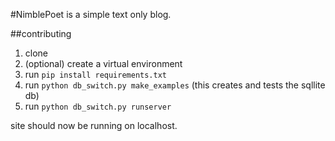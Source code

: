#NimblePoet is a simple text only blog.

##contributing
1. clone 
2. (optional) create a virtual environment
3. run `pip install requirements.txt`
4. run `python db_switch.py make_examples` (this creates and tests the sqllite db)
5. run `python db_switch.py runserver`

site should now be running on localhost.